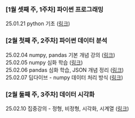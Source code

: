 ### [1월 셋째 주, 1주차] 파이썬 프로그래밍
25.01.21 python 기초 ([링크](./Folder/Jan/2025-01-21.md))


### [2월 첫째 주, 2주차] 파이썬 데이터 분석 
25.02.04 numpy, pandas 기본 개념 강의 ([링크](./Folder/Feb/2025-02-04.md)) <br>
25.02.05 numpy 심화 학습 ([링크](./Folder/Feb/2025-02-05.md)) <br>
25.02.06 pandas 심화 학습, JSON 개념 정리 ([링크](./Folder/Feb/2025-02-06.md)) <br>
25.02.07 딥다이브 - numpy 데이터 처리 방식 ([링크](./Folder/Feb/2025-02-07.md)) <br>

### [2월 둘째 주, 3주차] 데이터 시각화
25.02.10 집중강의 -  정형, 비정형, 시각화, 시계열 ([링크](./Folder/Feb/2025-02-10.md)) <br>
